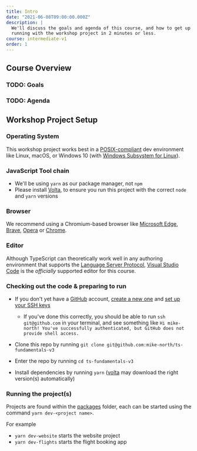 ```yaml
---
title: Intro
date: "2021-06-08T09:00:00.000Z"
description: |
  We'll discuss the goals and agenda of this course, and how to get up and
  running with the workshop project in 2 minutes or less.
course: intermediate-v1
order: 1
---
```


## Course Overview

### TODO: Goals

### TODO: Agenda

## Workshop Project Setup

### Operating System

This workshop project works best in a [POSIX-compliant][posix] dev environment
like Linux, macOS, or Windows 10 (with [Windows Subsystem for Linux][wsl2]).

### JavaScript Tool chain

- We'll be using `yarn` as our package manager, not `npm`
- Please install [Volta][volta], to ensure you run this project with the correct `node` and `yarn` versions

### Browser

We recommend using a Chromium-based browser like [Microsoft Edge][msedge], [Brave][brave], [Opera][opera] or [Chrome][googlechrome].

### Editor

Although TypeScript can theoretically work well in any authoring environment that
supports the [Language Server Protocol][lsp], [Visual Studio Code][vscode] is
the _officially_ supported editor for this course.

### Checking out the code & preparing to run

- If you don't yet have a [GitHub](https://github.com) account, [create a new one](https://docs.github.com/en/github/getting-started-with-github/signing-up-for-github/signing-up-for-a-new-github-account) and [set up your SSH keys](https://docs.github.com/en/github/authenticating-to-github/connecting-to-github-with-ssh/adding-a-new-ssh-key-to-your-github-account)

  - If you've done this correctly, you should be able to run `ssh git@github.com` in your terminal, and see something like `Hi mike-north! You've successfully authenticated, but GitHub does not provide shell access.`

- Clone this repo by running `git clone git@github.com:mike-north/ts-fundamentals-v3`
- Enter the repo by running `cd ts-fundamentals-v3`
- Install dependencies by running `yarn` ([volta][volta] may download the right version(s) automatically)

### Running the project(s)

Projects are found within the [packages](https://github.com/mike-north/ts-fundamentals-v3/tree/main/packages) folder, each can be started using the command
`yarn dev-<project name>`.

For example

- `yarn dev-website` starts the website project
- `yarn dev-flights` starts the flight booking app

[posix]: https://en.wikipedia.org/wiki/POSIX
[wsl2]: https://docs.microsoft.com/en-us/windows/wsl/
[cygwin]: (https://www.cygwin.com/)
[volta]: (https://volta.sh/)
[lsp]: (https://microsoft.github.io/language-server-protocol/)
[vscode]: (http://code.visualstudio.com/)
[brave]: (https://brave.com/)
[msedge]: (https://www.microsoft.com/en-us/edge)
[opera]: (https://www.opera.com/)
[googlechrome]: (https://www.google.com/chrome/)
